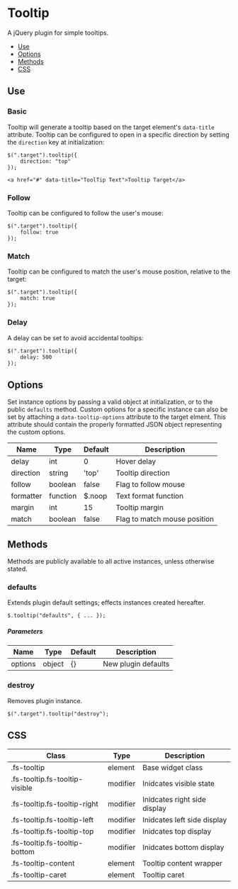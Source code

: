 # Tooltip

A jQuery plugin for simple tooltips.

* [Use](#use)
* [Options](#options)
* [Methods](#methods)
* [CSS](#css)


## Use 
### Basic

Tooltip will generate a tooltip based on the target element's `data-title` attribute. Tooltip can be configured to open in a specific direction by setting the `direction` key at initialization:

```
$(".target").tooltip({
	direction: "top"
});
```

```
<a href="#" data-title="ToolTip Text">Tooltip Target</a>
```

### Follow

Tooltip can be configured to follow the user's mouse:

```
$(".target").tooltip({
	follow: true
});
```

### Match

Tooltip can be configured to match the user's mouse position, relative to the target:

```
$(".target").tooltip({
	match: true
});
```

### Delay

A delay can be set to avoid accidental tooltips:

```
$(".target").tooltip({
	delay: 500
});
```

## Options

Set instance options by passing a valid object at initialization, or to the public `defaults` method. Custom options for a specific instance can also be set by attaching a `data-tooltip-options` attribute to the target elment. This attribute should contain the properly formatted JSON object representing the custom options.

| Name | Type | Default | Description |
| --- | --- | --- | --- |
| delay | int | 0 | Hover delay |
| direction | string | 'top' | Tooltip direction |
| follow | boolean | false | Flag to follow mouse |
| formatter | function | $.noop | Text format function |
| margin | int | 15 | Tooltip margin |
| match | boolean | false | Flag to match mouse position |

## Methods

Methods are publicly available to all active instances, unless otherwise stated.

### defaults

Extends plugin default settings; effects instances created hereafter.

```
$.tooltip("defaults", { ... });
```

##### Parameters

| Name | Type | Default | Description |
| --- | --- | --- | --- |
| options | object | {} | New plugin defaults |

### destroy

Removes plugin instance.

```
$(".target").tooltip("destroy");
```

## CSS

| Class | Type | Description |
| --- | --- | --- |
| .fs-tooltip | element | Base widget class |
| .fs-tooltip.fs-tooltip-visible | modifier | Inidcates visible state |
| .fs-tooltip.fs-tooltip-right | modifier | Inidcates right side display |
| .fs-tooltip.fs-tooltip-left | modifier | Inidcates left side display |
| .fs-tooltip.fs-tooltip-top | modifier | Inidcates top display |
| .fs-tooltip.fs-tooltip-bottom | modifier | Inidcates bottom display |
| .fs-tooltip-content | element | Tooltip content wrapper |
| .fs-tooltip-caret | element | Tooltip caret |

